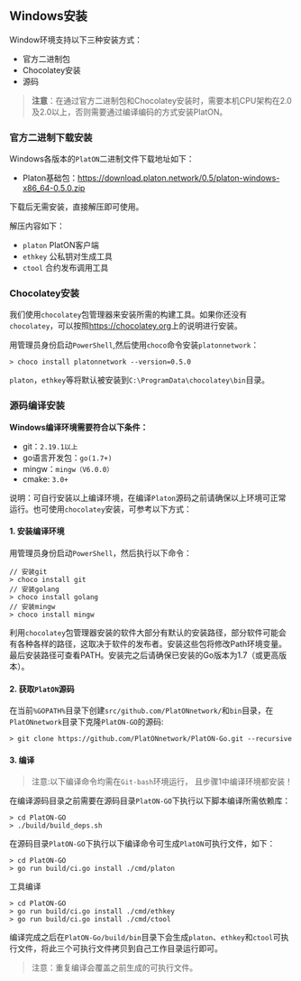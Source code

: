 ## Windows安装

Window环境支持以下三种安装方式：

- 官方二进制包
- Chocolatey安装
- 源码

> **注意**：在通过官方二进制包和Chocolatey安装时，需要本机CPU架构在2.0及2.0以上，否则需要通过编译编码的方式安装PlatON。

### 官方二进制下载安装

Windows各版本的`PlatON`二进制文件下载地址如下：

- Platon基础包：<https://download.platon.network/0.5/platon-windows-x86_64-0.5.0.zip>

下载后无需安装，直接解压即可使用。

解压内容如下：

- `platon` PlatON客户端
- `ethkey` 公私钥对生成工具
- `ctool`  合约发布调用工具

### Chocolatey安装

我们使用`chocolatey`包管理器来安装所需的构建工具。如果你还没有`chocolatey`，可以按照<https://chocolatey.org>上的说明进行安装。


用管理员身份启动`PowerShell`,然后使用`choco`命令安装`platonnetwork`：

```
> choco install platonnetwork --version=0.5.0
```

`platon`，`ethkey`等将默认被安装到`C:\ProgramData\chocolatey\bin`目录。


### 源码编译安装

**Windows编译环境需要符合以下条件：**

- git：`2.19.1以上`
- go语言开发包：`go(1.7+)`
- mingw：`mingw（V6.0.0）`
- cmake: `3.0+`

说明：可自行安装以上编译环境，在编译`Platon`源码之前请确保以上环境可正常运行。也可使用`chocolatey`安装，可参考以下方式：

#### 1. 安装编译环境

用管理员身份启动`PowerShell`，然后执行以下命令：

```
// 安装git
> choco install git
// 安装golang
> choco install golang
// 安装mingw
> choco install mingw
```

利用`chocolatey`包管理器安装的软件大部分有默认的安装路径，部分软件可能会有各种各样的路径，这取决于软件的发布者。安装这些包将修改Path环境变量。最后安装路径可查看PATH。安装完之后请确保已安装的Go版本为1.7（或更高版本）。

#### 2. 获取`PlatON`源码

在当前`%GOPATH%`目录下创建`src/github.com/PlatONnetwork/`和`bin`目录，在`PlatONnetwork`目录下克隆`PlatON-GO`的源码:

```
> git clone https://github.com/PlatONnetwork/PlatON-Go.git --recursive
```

#### 3. 编译

> 注意:以下编译命令均需在`Git-bash`环境运行， 且步骤1中编译环境都安装！

在编译源码目录之前需要在源码目录`PlatON-GO`下执行以下脚本编译所需依赖库：

```
> cd PlatON-GO
> ./build/build_deps.sh
```

在源码目录`PlatON-GO`下执行以下编译命令可生成`PlatON`可执行文件，如下：

```
> cd PlatON-GO
> go run build/ci.go install ./cmd/platon
```
工具编译

```
> cd PlatON-GO
> go run build/ci.go install ./cmd/ethkey
> go run build/ci.go install ./cmd/ctool
```

编译完成之后在`PlatON-Go/build/bin`目录下会生成`platon`、`ethkey`和`ctool`可执行文件，将此三个可执行文件拷贝到自己工作目录运行即可。

> 注意：重复编译会覆盖之前生成的可执行文件。
